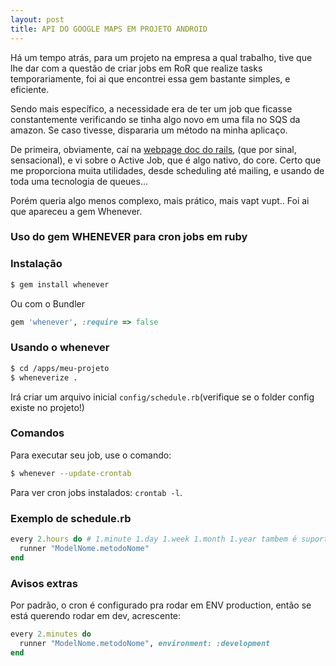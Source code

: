 ```yaml
---
layout: post
title: API DO GOOGLE MAPS EM PROJETO ANDROID
---
```


Há um tempo atrás, para um projeto na empresa a qual trabalho,  tive que lhe dar com a questão de criar jobs em RoR
que realize tasks temporariamente, foi ai que encontrei essa gem bastante simples, e eficiente.

Sendo mais específico, a necessidade era de ter um job que ficasse constantemente verificando se tinha algo novo em uma
fila no SQS da amazon. Se caso tivesse, dispararia um método na minha aplicaço. 

De primeira, obviamente, caí na [webpage doc do rails](http://guides.rubyonrails.org), (que por sinal, sensacional), e vi
sobre o Active Job, que é algo nativo, do core. Certo que me proporciona muita utilidades, desde scheduling até mailing, e
usando de toda uma tecnologia de queues...

Porém queria algo menos complexo, mais prático, mais vapt vupt.. Foi ai que apareceu a gem Whenever.


### Uso do gem WHENEVER para cron jobs em ruby ###

### Instalação

```sh
$ gem install whenever
```

Ou com o Bundler

```ruby
gem 'whenever', :require => false
```

### Usando o whenever

```sh
$ cd /apps/meu-projeto
$ wheneverize .
```

Irá criar um arquivo inicial `config/schedule.rb`(verifique se o folder config existe no projeto!)

### Comandos

Para executar seu job, use o comando:
```sh
$ whenever --update-crontab
```
Para ver cron jobs instalados: `crontab -l`.

### Exemplo de schedule.rb

```ruby
every 2.hours do # 1.minute 1.day 1.week 1.month 1.year tambem é suportado
  runner "ModelNome.metodoNome"
end
```
### Avisos extras
Por padrão, o cron é configurado pra rodar em ENV production, então se está querendo rodar em dev, acrescente:
```ruby
every 2.minutes do 
  runner "ModelNome.metodoNome", environment: :development
end
```
